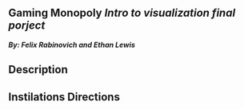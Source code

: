 ## Gaming Monopoly _**Intro to visualization final porject**_ ##
_**By: Felix Rabinovich and Ethan Lewis**_


## Description ##
## Instilations Directions ##

